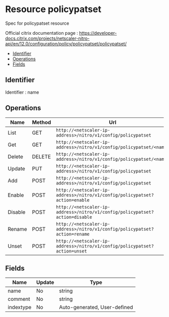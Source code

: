 # Resource policypatset

Spec for policypatset resource

Official citrix documentation page : https://developer-docs.citrix.com/projects/netscaler-nitro-api/en/12.0/configuration/policy/policypatset/policypatset/

- [Identifier](#identifier)
- [Operations](#operations)
- [Fields](#fields)

## Identifier

Identifier : name

## Operations

| Name | Method | Url |
|----|----|----|
| List | GET | `http://<netscaler-ip-address>/nitro/v1/config/policypatset` |
| Get | GET | `http://<netscaler-ip-address>/nitro/v1/config/policypatset/<name>` |
| Delete | DELETE | `http://<netscaler-ip-address>/nitro/v1/config/policypatset/<name>` |
| Update | PUT | `http://<netscaler-ip-address>/nitro/v1/config/policypatset` |
| Add | POST | `http://<netscaler-ip-address>/nitro/v1/config/policypatset` |
| Enable | POST | `http://<netscaler-ip-address>/nitro/v1/config/policypatset?action=enable` |
| Disable | POST | `http://<netscaler-ip-address>/nitro/v1/config/policypatset?action=disable` |
| Rename | POST | `http://<netscaler-ip-address>/nitro/v1/config/policypatset?action=rename` |
| Unset | POST | `http://<netscaler-ip-address>/nitro/v1/config/policypatset?action=unset` |

## Fields

| Name | Update | Type |
|----|----|----|
| name | No | string |
| comment | No | string |
| indextype | No | Auto-generated, User-defined |

